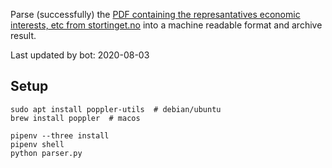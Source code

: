Parse (successfully) the [PDF containing the represantatives economic interests, etc from stortinget.no](https://www.stortinget.no/no/Stortinget-og-demokratiet/Representantene/Okonomiske-interesser/) into a machine readable format and archive result.

Last updated by bot: 2020-08-03

## Setup
    sudo apt install poppler-utils  # debian/ubuntu
    brew install poppler  # macos

    pipenv --three install
    pipenv shell
    python parser.py
